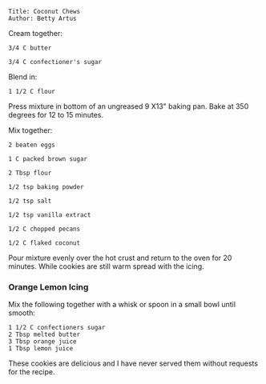 ~~~ recipe-info
Title: Coconut Chews
Author: Betty Artus
~~~

Cream together:

~~~ recipe-ingredients
3/4 C butter

3/4 C confectioner's sugar
~~~

Blend in:

~~~ recipe-ingredients
1 1/2 C flour
~~~

Press mixture in bottom of an ungreased 9 X13" baking pan. Bake at 350 degrees for 12 to 15 minutes.

Mix together:

~~~ recipe-ingredients
2 beaten eggs

1 C packed brown sugar

2 Tbsp flour

1/2 tsp baking powder

1/2 tsp salt

1/2 tsp vanilla extract

1/2 C chopped pecans

1/2 C flaked coconut
~~~

Pour mixture evenly over the hot crust and return to the oven for 20 minutes. While cookies are
still warm spread with the icing.


### Orange Lemon Icing

Mix the following together with a whisk or spoon in a small bowl until smooth:

~~~ recipe-ingredients
1 1/2 C confectioners sugar
2 Tbsp melted butter
3 Tbsp orange juice
1 Tbsp lemon juice
~~~

These cookies are delicious and I have never served them without requests for the recipe.
